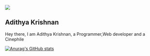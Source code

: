 
<img src="https://github.com/fal3n-4ngel/fal3n-4ngel/blob/main/intro.jpg">

## Adithya Krishnan

Hey there,
  I am Adithya Krishnan, a Programmer,Web developer and a Cinephile

[![Anurag's GitHub stats](https://github-readme-stats.vercel.app/api?username=fal3n-4ngel)](https://github.com/anuraghazra/github-readme-stats)

